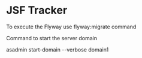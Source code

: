 # JSF Tracker


To execute the Flyway use flyway:migrate command


Command to start the server domain

asadmin start-domain --verbose domain1